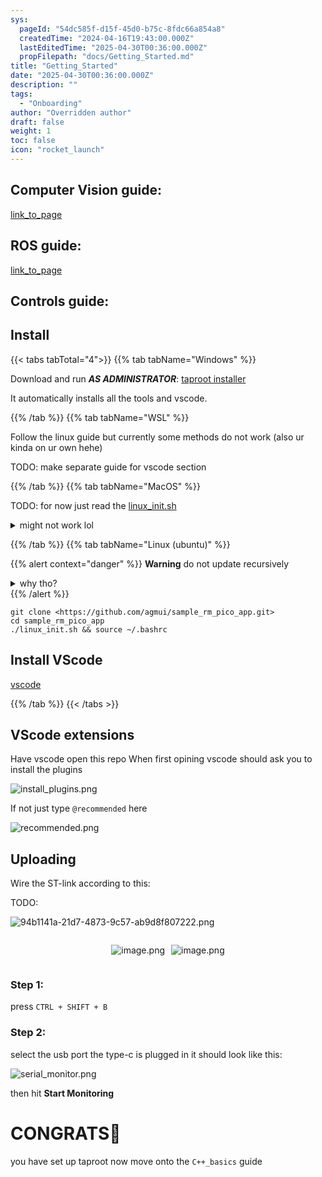 ```yaml
---
sys:
  pageId: "54dc585f-d15f-45d0-b75c-8fdc66a854a8"
  createdTime: "2024-04-16T19:43:00.000Z"
  lastEditedTime: "2025-04-30T00:36:00.000Z"
  propFilepath: "docs/Getting_Started.md"
title: "Getting_Started"
date: "2025-04-30T00:36:00.000Z"
description: ""
tags:
  - "Onboarding"
author: "Overridden author"
draft: false
weight: 1
toc: false
icon: "rocket_launch"
---
```


## Computer Vision guide:

[link_to_page](86d45bc0-388b-4d26-8848-44f255f73d0e)

## ROS guide:

[link_to_page](3c76c1de-ec8f-46d6-8b0a-294005edc2d5)

## Controls guide:

## Install

{{< tabs tabTotal="4">}}
{{% tab tabName="Windows" %}}

Download and run _**AS ADMINISTRATOR**_: [taproot installer](https://github.com/Thornbots/TeachingFreshies/releases/tag/1.0)

It automatically installs all the tools and vscode.

{{% /tab %}}
{{% tab tabName="WSL" %}}

Follow the linux guide but currently some methods do not work (also ur kinda on ur own hehe)

TODO: make separate guide for vscode section

{{% /tab %}}
{{% tab tabName="MacOS" %}}

TODO: for now just read the [linux_init.sh](https://github.com/agmui/sample_rm_pico_app/blob/main/linux_init.sh)

<details>
<summary>might not work lol</summary>

`brew install libusb pkg-config`

Next install: [vscode](https://code.visualstudio.com/Download)

</details>

{{% /tab %}}
{{% tab tabName="Linux (ubuntu)" %}}

{{% alert context="danger" %}}
**Warning** do not update recursively
<details>
<summary>why tho?</summary>
There are some submodules that may go on for a while (like tinyusb) and I highly
recommend you don't need to get them.
If you want to see what submodules I update just look in `linux_init.sh`
</details>
{{% /alert %}}

```shell
git clone <https://github.com/agmui/sample_rm_pico_app.git>
cd sample_rm_pico_app
./linux_init.sh && source ~/.bashrc
```

## Install VScode

[vscode](https://code.visualstudio.com/Download)

{{% /tab %}}
{{< /tabs >}}

## VScode extensions

Have vscode open this repo
When first opining vscode should ask you to install the plugins

![install_plugins.png](https://prod-files-secure.s3.us-west-2.amazonaws.com/d518164a-d88e-44d1-a4ee-3adb3bd8bce0/89bd30f0-1825-4e77-867b-0a41ce370880/install_plugins.png?X-Amz-Algorithm=AWS4-HMAC-SHA256&X-Amz-Content-Sha256=UNSIGNED-PAYLOAD&X-Amz-Credential=ASIAZI2LB4665JOZRYZ5%2F20250814%2Fus-west-2%2Fs3%2Faws4_request&X-Amz-Date=20250814T121713Z&X-Amz-Expires=3600&X-Amz-Security-Token=IQoJb3JpZ2luX2VjEPv%2F%2F%2F%2F%2F%2F%2F%2F%2F%2FwEaCXVzLXdlc3QtMiJHMEUCIDL%2Bv69Gg%2F8wIX1k%2B9aP9HwY%2Flumid2bzfFP0nG6duPsAiEAxSfuDyzEXF%2F1PNzlZoU1nGCM2Fb%2BOaVPlRR6aAzs3Noq%2FwMIRBAAGgw2Mzc0MjMxODM4MDUiDPjviwFnU2FLJsaHNSrcA5BtUHIoUtL1rzruvj5YKhkF3upGhaOSDmgctqXPxjuFA7dLn2lqF1ORPPgqSuVDvhLLMAuCu3zQ9OcOmPZzEL2KVj7tAKC7u6RmWzmbteuMeZ8v118Qv%2BDtqls7nRF6%2BW2SqbOxAayDIxXyN4GI6%2BJekjNB8KGmzEkKybWDy98kMLXKLqVLwMav3tCast6Bzk3PmVsYiqPTIFRJUgdQ959KrNi2fQ5DrC0lTUpxuWl9htqPXokniQBoKU6Pg3%2BIB4dhX3I4v0d5eI0G7igN4nsT8Eu29CZKs8OPBqeLUsLqcmAxnAwDi9R9R4JJPe98lqQStnEDbjN2GFC0kzfMDNiQrgmlkWY14C5pc7%2BJZQgzcOHHjQaTdyCgl6GdcK%2Bp40Ti6a%2FIxLzgJEdg8cH8pDHzigJCg5xv%2B2fR5nc3tkhb0tLJqmGNFKKjMonXjQpPL0gI3a3NlEBuJeQ1FLqjLft23WZx1lV36BuGX5i1PsLBWtGWv5IODdZ56nyh%2Bx6G59RuLYQit4XheoT7mWwQ7EX5ZQhNpA%2FOvk6nQbi8%2FWyaj21IWKbsVyQPZPf0ST0T6VbY8e53IIj9Szwt4L48bc7EtcHYweeHU5P%2BVl748KYBOIMDnfoVucvwMXeiMMOE98QGOqUBYTwS1HbrSparirnlKtGhpegWNNm%2BA1%2BJY523415%2FtkBz2Tr%2B9VTDplq%2F65zRMDhd43C35MEFRwkR%2Bdq%2F0E28Oq%2B03x5MXXvw9g9zAk6VdMGh2pL5S%2F44TG3Ey%2Fg%2F9fAUS0GkdpHLldY2DFfJj9Nkf26IP%2BBCk1SPlvteqrihmTkmiXA58FbnhtzqLcVcBnCWcaeA3jtd%2FV39%2BCgCKMGZW%2FMX%2FwhB&X-Amz-Signature=b96943c134893f1dc677d9bb8a8eadc87dada49bcaef059958fae359c86546e8&X-Amz-SignedHeaders=host&x-amz-checksum-mode=ENABLED&x-id=GetObject)

If not just type `@recommended` here  

![recommended.png](https://prod-files-secure.s3.us-west-2.amazonaws.com/d518164a-d88e-44d1-a4ee-3adb3bd8bce0/61e661e9-5d85-4dfc-be0d-8d2097a5e793/recommended.png?X-Amz-Algorithm=AWS4-HMAC-SHA256&X-Amz-Content-Sha256=UNSIGNED-PAYLOAD&X-Amz-Credential=ASIAZI2LB4665JOZRYZ5%2F20250814%2Fus-west-2%2Fs3%2Faws4_request&X-Amz-Date=20250814T121713Z&X-Amz-Expires=3600&X-Amz-Security-Token=IQoJb3JpZ2luX2VjEPv%2F%2F%2F%2F%2F%2F%2F%2F%2F%2FwEaCXVzLXdlc3QtMiJHMEUCIDL%2Bv69Gg%2F8wIX1k%2B9aP9HwY%2Flumid2bzfFP0nG6duPsAiEAxSfuDyzEXF%2F1PNzlZoU1nGCM2Fb%2BOaVPlRR6aAzs3Noq%2FwMIRBAAGgw2Mzc0MjMxODM4MDUiDPjviwFnU2FLJsaHNSrcA5BtUHIoUtL1rzruvj5YKhkF3upGhaOSDmgctqXPxjuFA7dLn2lqF1ORPPgqSuVDvhLLMAuCu3zQ9OcOmPZzEL2KVj7tAKC7u6RmWzmbteuMeZ8v118Qv%2BDtqls7nRF6%2BW2SqbOxAayDIxXyN4GI6%2BJekjNB8KGmzEkKybWDy98kMLXKLqVLwMav3tCast6Bzk3PmVsYiqPTIFRJUgdQ959KrNi2fQ5DrC0lTUpxuWl9htqPXokniQBoKU6Pg3%2BIB4dhX3I4v0d5eI0G7igN4nsT8Eu29CZKs8OPBqeLUsLqcmAxnAwDi9R9R4JJPe98lqQStnEDbjN2GFC0kzfMDNiQrgmlkWY14C5pc7%2BJZQgzcOHHjQaTdyCgl6GdcK%2Bp40Ti6a%2FIxLzgJEdg8cH8pDHzigJCg5xv%2B2fR5nc3tkhb0tLJqmGNFKKjMonXjQpPL0gI3a3NlEBuJeQ1FLqjLft23WZx1lV36BuGX5i1PsLBWtGWv5IODdZ56nyh%2Bx6G59RuLYQit4XheoT7mWwQ7EX5ZQhNpA%2FOvk6nQbi8%2FWyaj21IWKbsVyQPZPf0ST0T6VbY8e53IIj9Szwt4L48bc7EtcHYweeHU5P%2BVl748KYBOIMDnfoVucvwMXeiMMOE98QGOqUBYTwS1HbrSparirnlKtGhpegWNNm%2BA1%2BJY523415%2FtkBz2Tr%2B9VTDplq%2F65zRMDhd43C35MEFRwkR%2Bdq%2F0E28Oq%2B03x5MXXvw9g9zAk6VdMGh2pL5S%2F44TG3Ey%2Fg%2F9fAUS0GkdpHLldY2DFfJj9Nkf26IP%2BBCk1SPlvteqrihmTkmiXA58FbnhtzqLcVcBnCWcaeA3jtd%2FV39%2BCgCKMGZW%2FMX%2FwhB&X-Amz-Signature=767cf2caff497df8cd1cc912642a73786c4bd93440bd1c6fa6916326128e547e&X-Amz-SignedHeaders=host&x-amz-checksum-mode=ENABLED&x-id=GetObject)

## Uploading

Wire the ST-link according to this:

TODO:

![94b1141a-21d7-4873-9c57-ab9d8f807222.png](https://prod-files-secure.s3.us-west-2.amazonaws.com/d518164a-d88e-44d1-a4ee-3adb3bd8bce0/e5fad17d-ab82-4300-9f4c-505ab4b1202c/94b1141a-21d7-4873-9c57-ab9d8f807222.png?X-Amz-Algorithm=AWS4-HMAC-SHA256&X-Amz-Content-Sha256=UNSIGNED-PAYLOAD&X-Amz-Credential=ASIAZI2LB4665JOZRYZ5%2F20250814%2Fus-west-2%2Fs3%2Faws4_request&X-Amz-Date=20250814T121713Z&X-Amz-Expires=3600&X-Amz-Security-Token=IQoJb3JpZ2luX2VjEPv%2F%2F%2F%2F%2F%2F%2F%2F%2F%2FwEaCXVzLXdlc3QtMiJHMEUCIDL%2Bv69Gg%2F8wIX1k%2B9aP9HwY%2Flumid2bzfFP0nG6duPsAiEAxSfuDyzEXF%2F1PNzlZoU1nGCM2Fb%2BOaVPlRR6aAzs3Noq%2FwMIRBAAGgw2Mzc0MjMxODM4MDUiDPjviwFnU2FLJsaHNSrcA5BtUHIoUtL1rzruvj5YKhkF3upGhaOSDmgctqXPxjuFA7dLn2lqF1ORPPgqSuVDvhLLMAuCu3zQ9OcOmPZzEL2KVj7tAKC7u6RmWzmbteuMeZ8v118Qv%2BDtqls7nRF6%2BW2SqbOxAayDIxXyN4GI6%2BJekjNB8KGmzEkKybWDy98kMLXKLqVLwMav3tCast6Bzk3PmVsYiqPTIFRJUgdQ959KrNi2fQ5DrC0lTUpxuWl9htqPXokniQBoKU6Pg3%2BIB4dhX3I4v0d5eI0G7igN4nsT8Eu29CZKs8OPBqeLUsLqcmAxnAwDi9R9R4JJPe98lqQStnEDbjN2GFC0kzfMDNiQrgmlkWY14C5pc7%2BJZQgzcOHHjQaTdyCgl6GdcK%2Bp40Ti6a%2FIxLzgJEdg8cH8pDHzigJCg5xv%2B2fR5nc3tkhb0tLJqmGNFKKjMonXjQpPL0gI3a3NlEBuJeQ1FLqjLft23WZx1lV36BuGX5i1PsLBWtGWv5IODdZ56nyh%2Bx6G59RuLYQit4XheoT7mWwQ7EX5ZQhNpA%2FOvk6nQbi8%2FWyaj21IWKbsVyQPZPf0ST0T6VbY8e53IIj9Szwt4L48bc7EtcHYweeHU5P%2BVl748KYBOIMDnfoVucvwMXeiMMOE98QGOqUBYTwS1HbrSparirnlKtGhpegWNNm%2BA1%2BJY523415%2FtkBz2Tr%2B9VTDplq%2F65zRMDhd43C35MEFRwkR%2Bdq%2F0E28Oq%2B03x5MXXvw9g9zAk6VdMGh2pL5S%2F44TG3Ey%2Fg%2F9fAUS0GkdpHLldY2DFfJj9Nkf26IP%2BBCk1SPlvteqrihmTkmiXA58FbnhtzqLcVcBnCWcaeA3jtd%2FV39%2BCgCKMGZW%2FMX%2FwhB&X-Amz-Signature=3902ddd15dd5ce02b489b0514b2887ed18d538ecad7375cd05c817f7068c233f&X-Amz-SignedHeaders=host&x-amz-checksum-mode=ENABLED&x-id=GetObject)

<div style="display: flex;flex-direction: row; column-gap:10px; max-width: 630px;justify-content: center;">
<div>

![image.png](https://prod-files-secure.s3.us-west-2.amazonaws.com/d518164a-d88e-44d1-a4ee-3adb3bd8bce0/210ecb78-1116-4d7b-b9b7-2292f66fa2c2/image.png?X-Amz-Algorithm=AWS4-HMAC-SHA256&X-Amz-Content-Sha256=UNSIGNED-PAYLOAD&X-Amz-Credential=ASIAZI2LB466VXNVCONB%2F20250814%2Fus-west-2%2Fs3%2Faws4_request&X-Amz-Date=20250814T121715Z&X-Amz-Expires=3600&X-Amz-Security-Token=IQoJb3JpZ2luX2VjEPv%2F%2F%2F%2F%2F%2F%2F%2F%2F%2FwEaCXVzLXdlc3QtMiJIMEYCIQCjTQgaKrC61QwuSV0ZToSLFMYH5UZme%2BzPyw9SCRfkPAIhAKa65D%2Ft%2B2VCID35YMPUb27ySdhE1Omfm5Quo%2Bz24clRKv8DCEQQABoMNjM3NDIzMTgzODA1IgxfJMJlF4ck3ZfUJYYq3APC2Ia%2FPyTptYEW5BIShgBKaV1qvl3vYlHwGqeKY8EHSQKo8JOqqeuokqFfQ8vCD8urydl%2B%2B1hE9r7K6WJk%2B5TLDdkiROo9McH0G2tPiZkghBbhDYHnMMMaPWIVbVKSsdgZnn7c6TRfwwblsjUpv62OLIGavC%2BfN94fkDE%2FinuW%2FnlqFzmdMfoTR7yZGQu%2BcY7MWe5%2BZBHrmSsfC8xezJp8d6e0tAVEYJmDQ8bUjjMt7178C5VSXYHF9mPbCJQSga4Tgvs%2BG8y8ZoB0Sg25YudmdWWtcVFLm1HudctB%2BgVux3o91vlUULGdTogu19Mtd5KyU8kwegwfcNnmw7q%2BnZauOUqbcMWAWxetXUM7rjNP18gzYccxHwmkLzzAItggom36E%2BfPBJ%2Bg5c%2F13IPmhvKRKU71hC16NZoi9yAXu9nA9aZFAMLcbn9K5EUlv%2FvA0uVh5XHUtXWWyuVLUduh2JSKR43Jolyq8Odb%2FN0eVmOco5SvIbFjx63h09i%2Fd8P5QYBwtbHJYJ9S15kxcKNwZdUdjAdoOEICdJEzBb%2BzXRR%2F66luCw1stvL%2BqN1Sn9nPk23N3osZn1YeWyKuY6x0WT%2Fc%2F9%2B6gdLU7c%2FzLjsNwX4AMw1w4kuRd9YFt0i4szCfhffEBjqkAYJ001qy8CdK8VERmQ34xLkSIj7WfHyH%2BhkFOqSH8P%2BOFGjTQqQZg6US2KBTyZU2dXgZ8LvRFHZy%2Fp3s9ADZPMzYmXOjTWL%2B9ePrR7mS%2FjapW%2FMBQ62CwsdJyKlQUBJnL%2Fu7O%2BjPWAwzo6FWeRxF1ed67yWCBuTnMDGDOD%2FPMfx5J3ksYdj7NFayXQholSoy%2FsAxvGvQjxKgoU42l%2FxpgiLFwr8%2F&X-Amz-Signature=b37a24730ffd3efad368f278fc44470b306ef446efbac8eb97fe4e83a8cfda88&X-Amz-SignedHeaders=host&x-amz-checksum-mode=ENABLED&x-id=GetObject)

</div>
<div>

![image.png](https://prod-files-secure.s3.us-west-2.amazonaws.com/d518164a-d88e-44d1-a4ee-3adb3bd8bce0/33a0fd0f-8ca6-4a86-8e09-26e95ded1fff/image.png?X-Amz-Algorithm=AWS4-HMAC-SHA256&X-Amz-Content-Sha256=UNSIGNED-PAYLOAD&X-Amz-Credential=ASIAZI2LB466WDGHINXQ%2F20250814%2Fus-west-2%2Fs3%2Faws4_request&X-Amz-Date=20250814T121716Z&X-Amz-Expires=3600&X-Amz-Security-Token=IQoJb3JpZ2luX2VjEPv%2F%2F%2F%2F%2F%2F%2F%2F%2F%2FwEaCXVzLXdlc3QtMiJGMEQCIB1Ic8siC3OOGwvY%2BRMYuMXFUZryspUj8Pmik2wMjfHdAiAi5lKxMLxnw0VwApQmMBQQAH7zSmxDVjc7k9hNFgDLIyr%2FAwhEEAAaDDYzNzQyMzE4MzgwNSIM2VaJYWYhjd2OerPWKtwDTdvCHF8nsf%2BP%2FP5hEx7%2Bj3%2BYzSeTZ0Oq5biT0HdfPz%2Fg80HEiXr8fPhAjK%2F3C2ppRRuL5qjJsvybK6OYP2c8vMAxfIKfcGGt59FJD%2FYSnEeJb0Zs33qBx6KZ4CiLaIQlZQS5aeHBwvWgj%2BtX2wfKhGUQvVPYhrmQm4iS0mlbQchhHddax9TSeG%2BdCDoEMFQYwMZaa%2BvR1N3I8%2BwnTvsXXtWFDIlFNl5RCO2aea%2BqtriBYJIILbmgFvhiDk1HHFMy2dG1YmGJlQN2eaiGbhM63fkewqTOizoWgpTXjvnJbzQGH2mUBKZBgwNMXRoj45TjcA7WHDPDqA6V13b%2BGwkUWKa%2F%2FLDyopM4vyYygGqZg2MheI765y0vVdQPJUWqU3tY1Gq24HzJj6y9%2FhVdQ0CB699w3yauwy6Qg%2FV7oomqo0qhfC8c3hMJO7Pbf94g6BbfKIRWExPnETTNsF4V3jpmKd9uYvmWwr8L29YtZ18rzlfTrphGMUqSpgvLqorU66ESyypWnHhWpqAGRIXR4st82aow1pmyoAAdP7wCD6GOOmScYsnYHx%2FaPHy6ujfbAD6rXoAG4TNV69N%2F0Mfty7MvltEKbSlHsmOeYpqghh0N3NAu7GvRHQNpr%2FCWfR8wjIX3xAY6pgEfD9NboFxMDqRUFj4y6sf5JU9qnnJRfQn9bRq808UEc%2BP5xMcxV5TQxEOlo37pmwJ3pt%2BQBBKJFVah6TEOUCWI5npcN5VLPt7JnHCFq%2F1zCNXL8qJyTZ8XgJDn4zssef2xTR96gbE3hXjnv67lOTvvK3pEdfZzLSeXEzvE1tEq9y8A5UY25BIJX552%2FvT519Z7pG0wsWD0tyHSygfmoZoVpMj2UBBQ&X-Amz-Signature=a19c80bee19c2e95ec24a8a85495f6890c325186f8d113e47eb6785d33917096&X-Amz-SignedHeaders=host&x-amz-checksum-mode=ENABLED&x-id=GetObject)

</div>
</div>

### Step 1:

press `CTRL + SHIFT + B`

### Step 2:

select the usb port the type-c is plugged in it should look like this:

![serial_monitor.png](https://prod-files-secure.s3.us-west-2.amazonaws.com/d518164a-d88e-44d1-a4ee-3adb3bd8bce0/f03f4774-05d4-4393-b6a0-d5efb6d315ab/serial_monitor.png?X-Amz-Algorithm=AWS4-HMAC-SHA256&X-Amz-Content-Sha256=UNSIGNED-PAYLOAD&X-Amz-Credential=ASIAZI2LB4665JOZRYZ5%2F20250814%2Fus-west-2%2Fs3%2Faws4_request&X-Amz-Date=20250814T121713Z&X-Amz-Expires=3600&X-Amz-Security-Token=IQoJb3JpZ2luX2VjEPv%2F%2F%2F%2F%2F%2F%2F%2F%2F%2FwEaCXVzLXdlc3QtMiJHMEUCIDL%2Bv69Gg%2F8wIX1k%2B9aP9HwY%2Flumid2bzfFP0nG6duPsAiEAxSfuDyzEXF%2F1PNzlZoU1nGCM2Fb%2BOaVPlRR6aAzs3Noq%2FwMIRBAAGgw2Mzc0MjMxODM4MDUiDPjviwFnU2FLJsaHNSrcA5BtUHIoUtL1rzruvj5YKhkF3upGhaOSDmgctqXPxjuFA7dLn2lqF1ORPPgqSuVDvhLLMAuCu3zQ9OcOmPZzEL2KVj7tAKC7u6RmWzmbteuMeZ8v118Qv%2BDtqls7nRF6%2BW2SqbOxAayDIxXyN4GI6%2BJekjNB8KGmzEkKybWDy98kMLXKLqVLwMav3tCast6Bzk3PmVsYiqPTIFRJUgdQ959KrNi2fQ5DrC0lTUpxuWl9htqPXokniQBoKU6Pg3%2BIB4dhX3I4v0d5eI0G7igN4nsT8Eu29CZKs8OPBqeLUsLqcmAxnAwDi9R9R4JJPe98lqQStnEDbjN2GFC0kzfMDNiQrgmlkWY14C5pc7%2BJZQgzcOHHjQaTdyCgl6GdcK%2Bp40Ti6a%2FIxLzgJEdg8cH8pDHzigJCg5xv%2B2fR5nc3tkhb0tLJqmGNFKKjMonXjQpPL0gI3a3NlEBuJeQ1FLqjLft23WZx1lV36BuGX5i1PsLBWtGWv5IODdZ56nyh%2Bx6G59RuLYQit4XheoT7mWwQ7EX5ZQhNpA%2FOvk6nQbi8%2FWyaj21IWKbsVyQPZPf0ST0T6VbY8e53IIj9Szwt4L48bc7EtcHYweeHU5P%2BVl748KYBOIMDnfoVucvwMXeiMMOE98QGOqUBYTwS1HbrSparirnlKtGhpegWNNm%2BA1%2BJY523415%2FtkBz2Tr%2B9VTDplq%2F65zRMDhd43C35MEFRwkR%2Bdq%2F0E28Oq%2B03x5MXXvw9g9zAk6VdMGh2pL5S%2F44TG3Ey%2Fg%2F9fAUS0GkdpHLldY2DFfJj9Nkf26IP%2BBCk1SPlvteqrihmTkmiXA58FbnhtzqLcVcBnCWcaeA3jtd%2FV39%2BCgCKMGZW%2FMX%2FwhB&X-Amz-Signature=651188aed3b955ce474c663210f25f9ed569dda54499793bbe0460ab6476a673&X-Amz-SignedHeaders=host&x-amz-checksum-mode=ENABLED&x-id=GetObject)

then hit **Start Monitoring**

# CONGRATS🎉

you have set up taproot now move onto the `C++_basics` guide
